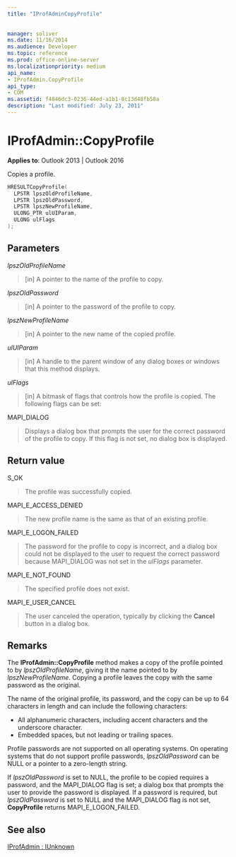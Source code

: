 ```yaml
---
title: "IProfAdminCopyProfile"
 
 
manager: soliver
ms.date: 11/16/2014
ms.audience: Developer
ms.topic: reference
ms.prod: office-online-server
ms.localizationpriority: medium
api_name:
- IProfAdmin.CopyProfile
api_type:
- COM
ms.assetid: f4846dc3-0236-44ed-a1b1-8c13d48fb58a
description: "Last modified: July 23, 2011"
---
```


# IProfAdmin::CopyProfile

**Applies to**: Outlook 2013 | Outlook 2016
  
Copies a profile.
  
```cpp
HRESULTCopyProfile(
  LPSTR lpszOldProfileName,
  LPSTR lpszOldPassword,
  LPSTR lpszNewProfileName,
  ULONG_PTR ulUIParam,
  ULONG ulFlags
);
```

## Parameters

 _lpszOldProfileName_
  
> [in] A pointer to the name of the profile to copy.

 _lpszOldPassword_
  
> [in] A pointer to the password of the profile to copy.

 _lpszNewProfileName_
  
> [in] A pointer to the new name of the copied profile.

 _ulUIParam_
  
> [in] A handle to the parent window of any dialog boxes or windows that this method displays.

 _ulFlags_
  
> [in] A bitmask of flags that controls how the profile is copied. The following flags can be set:

MAPI_DIALOG
  
> Displays a dialog box that prompts the user for the correct password of the profile to copy. If this flag is not set, no dialog box is displayed.

## Return value

S_OK
  
> The profile was successfully copied.

MAPI_E_ACCESS_DENIED
  
> The new profile name is the same as that of an existing profile.

MAPI_E_LOGON_FAILED
  
> The password for the profile to copy is incorrect, and a dialog box could not be displayed to the user to request the correct password because MAPI_DIALOG was not set in the _ulFlags_ parameter.

MAPI_E_NOT_FOUND
  
> The specified profile does not exist.

MAPI_E_USER_CANCEL
  
> The user canceled the operation, typically by clicking the **Cancel** button in a dialog box.

## Remarks

The **IProfAdmin::CopyProfile** method makes a copy of the profile pointed to by _lpszOldProfileName_, giving it the name pointed to by _lpszNewProfileName_. Copying a profile leaves the copy with the same password as the original.
  
The name of the original profile, its password, and the copy can be up to 64 characters in length and can include the following characters:
  
- All alphanumeric characters, including accent characters and the underscore character.
- Embedded spaces, but not leading or trailing spaces.

Profile passwords are not supported on all operating systems. On operating systems that do not support profile passwords, _lpszOldPassword_ can be NULL or a pointer to a zero-length string.
  
If  _lpszOldPassword_ is set to NULL, the profile to be copied requires a password, and the MAPI_DIALOG flag is set; a dialog box that prompts the user to provide the password is displayed. If a password is required, but  _lpszOldPassword_ is set to NULL and the MAPI_DIALOG flag is not set, **CopyProfile** returns MAPI_E_LOGON_FAILED.
  
## See also

[IProfAdmin : IUnknown](iprofadminiunknown.md)
